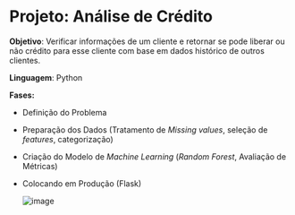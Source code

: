 # Projeto: Análise de Crédito
**Objetivo**: Verificar informações de um cliente e retornar se pode liberar ou não crédito para esse cliente com base em dados histórico de outros clientes. 

**Linguagem**: Python

**Fases:**
- Definição do Problema
- Preparação dos Dados (Tratamento de *Missing values*, seleção de *features*, categorização)
- Criação do Modelo de *Machine Learning* (*Random Forest*, Avaliação de Métricas)
- Colocando em Produção (Flask)



  ![image](https://github.com/user-attachments/assets/9dc9635a-def6-426d-b5c1-96fe6778a113)
